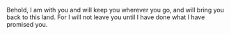 Behold, I am with you and will keep you wherever you go, and will bring you back to this land. For I will not leave you until I have done what I have promised you.
